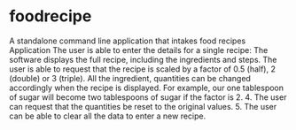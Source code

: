 # foodrecipe
A standalone command line application that intakes food recipes
Application The user is able to enter the details for a single recipe:
The software  displays the full recipe, including the ingredients and steps.
The user is able to request that the recipe is scaled by a factor of 0.5 (half), 2 (double) or 3 (triple).
 All the ingredient, quantities can be changed accordingly when the recipe is displayed. For example, our one tablespoon of sugar will become two tablespoons of sugar 
if the factor is 2.
4. The user can request that the quantities be reset to the original values.
5. The user can be able to clear all the data to enter a new recipe.
